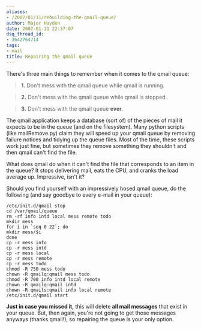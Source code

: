 ```yaml
---
aliases:
- /2007/01/11/rebuilding-the-qmail-queue/
author: Major Hayden
date: 2007-01-11 22:37:07
dsq_thread_id:
- 3642764714
tags:
- mail
title: Repairing the qmail queue
---
```


There's three main things to remember when it comes to the qmail queue:

> **1.** Don't mess with the qmail queue while qmail is running.

> **2.** Don't mess with the qmail queue while qmail is stopped.

> **3.** Don't mess with the qmail queue **ever**.

The qmail application keeps a database (sort of) of the pieces of mail it expects to be in the queue (and on the filesystem). Many python scripts (like mailRemove.py) claim they will speed up your qmail queue by removing failure notices and tidying up the queue files. Most of the time, these scripts work just fine, but sometimes they remove something they shouldn't and then qmail can't find the file.

What does qmail do when it can't find the file that corresponds to an item in the queue? It stops delivering mail, eats the CPU, and cranks the load average up. Impressive, isn't it?

Should you find yourself with an impressively hosed qmail queue, do the following (and say goodbye to every e-mail in your queue):

```
/etc/init.d/qmail stop
cd /var/qmail/queue
rm -rf info intd local mess remote todo
mkdir mess
for i in `seq 0 22`; do
mkdir mess/$i
done
cp -r mess info
cp -r mess intd
cp -r mess local
cp -r mess remote
cp -r mess todo
chmod -R 750 mess todo
chown -R qmailq:qmail mess todo
chmod -R 700 info intd local remote
chown -R qmailq:qmail intd
chown -R qmails:qmail info local remote
/etc/init.d/qmail start
```

**Just in case you missed it,** this will delete **all mail messages** that exist in your queue. But, then again, you're not going to get those messages anyways (thanks qmail!), so repairing the queue is your only option.
